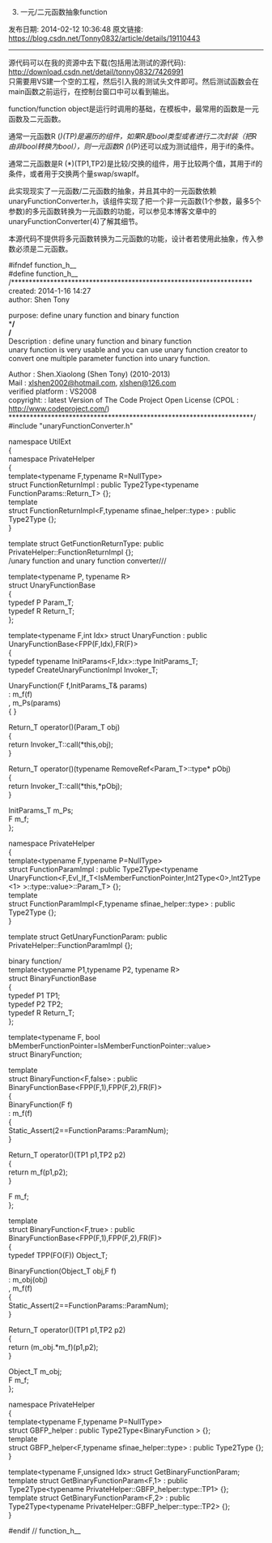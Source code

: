 3) 一元/二元函数抽象function 

发布日期: 2014-02-12 10:36:48
原文链接: https://blog.csdn.net/Tonny0832/article/details/19110443

---

源代码可以在我的资源中去下载(包括用法测试的源代码):  
http://download.csdn.net/detail/tonny0832/7426991  
只需要用VS建一个空的工程，然后引入我的测试头文件即可。然后测试函数会在main函数之前运行，在控制台窗口中可以看到输出。  


  


function/function object是运行时调用的基础，在模板中，最常用的函数是一元函数及二元函数。

通常一元函数R (*)(TP)是遍历的组件，如果R是bool类型或者进行二次封装（把R由非bool转换为bool），则一元函数R (*)(P)还可以成为测试组件，用于if的条件。

通常二元函数是R (*)(TP1,TP2)是比较/交换的组件，用于比较两个值，其用于if的条件，或者用于交换两个量swap/swapIf。

此实现现实了一元函数/二元函数的抽象，并且其中的一元函数依赖unaryFunctionConverter.h，该组件实现了把一个非一元函数(1个参数，最多5个参数)的多元函数转换为一元函数的功能，可以参见本博客文章中的unaryFunctionConverter(4)了解其细节。

  


本源代码不提供将多元函数转换为二元函数的功能，设计者若使用此抽象，传入参数必须是二元函数。

  


#ifndef function_h__  
#define function_h__  
/********************************************************************  
created: 2014-1-16 14:27  
author: Shen Tony  
  
purpose: define unary function and binary function  
*********************************************************************/  
/********************************************************************  
Description : define unary function and binary function  
unary function is very usable and you can use unary function creator to   
convert one multiple parameter function into unary function.  
  
  
Author : Shen.Xiaolong (Shen Tony) (2010-2013)  
Mail : xlshen2002@hotmail.com, xlshen@126.com  
verified platform : VS2008  
copyright: : latest Version of The Code Project Open License (CPOL : http://www.codeproject.com/)  
*********************************************************************/  
#include "unaryFunctionConverter.h"  
  
  
namespace UtilExt  
{  
namespace PrivateHelper  
{  
template<typename F,typename R=NullType>   
struct FunctionReturnImpl : public Type2Type<typename FunctionParams<F>::Return_T> {};  
template<typename F>   
struct FunctionReturnImpl<F,typename sfinae_helper<typename F::Return_T>::type> : public Type2Type<typename F::Return_T> {};  
}  
  
  
template<typename F> struct GetFunctionReturnType: public PrivateHelper::FunctionReturnImpl<F> {};  
/unary function and unary function converter///  
  
  
template<typename P, typename R>  
struct UnaryFunctionBase  
{  
typedef P Param_T;  
typedef R Return_T;  
};  
  
  
template<typename F,int Idx> struct UnaryFunction : public UnaryFunctionBase<FPP(F,Idx),FR(F)>   
{  
typedef typename InitParams<F,Idx>::type InitParams_T;  
typedef CreateUnaryFunctionImpl<F> Invoker_T;  
  
  
UnaryFunction(F f,InitParams_T& params)  
: m_f(f)  
, m_Ps(params)  
{ }  
  
  
Return_T operator()(Param_T obj)  
{   
return Invoker_T::call(*this,obj);  
}  
  
  
Return_T operator()(typename RemoveRef<Param_T>::type* pObj)  
{   
return Invoker_T::call(*this,*pObj);  
}  
  
InitParams_T m_Ps;  
F m_f;  
};  
  
  
namespace PrivateHelper  
{  
template<typename F,typename P=NullType>   
struct FunctionParamImpl : public Type2Type<typename UnaryFunction<F,Evl_If_T<IsMemberFunctionPointer<F>,Int2Type<0>,Int2Type<1> >::type::value>::Param_T> {};  
template<typename F>   
struct FunctionParamImpl<F,typename sfinae_helper<typename F::Param_T>::type> : public Type2Type<typename F::Param_T> {};  
}  
  
  
template<typename F> struct GetUnaryFunctionParam: public PrivateHelper::FunctionParamImpl<F> {};  
  
  
binary function/  
template<typename P1,typename P2, typename R>  
struct BinaryFunctionBase  
{  
typedef P1 TP1;  
typedef P2 TP2;  
typedef R Return_T;  
};  
  
  
template<typename F, bool bMemberFunctionPointer=IsMemberFunctionPointer<F>::value>   
struct BinaryFunction;  
  
  
template<typename F>  
struct BinaryFunction<F,false> : public BinaryFunctionBase<FPP(F,1),FPP(F,2),FR(F)>  
{   
BinaryFunction(F f)  
: m_f(f)  
{  
Static_Assert(2==FunctionParams<F>::ParamNum);  
}  
  
  
Return_T operator()(TP1 p1,TP2 p2)  
{   
return m_f(p1,p2);  
}  
  
  
F m_f;  
};  
  
  
template<typename F>  
struct BinaryFunction<F,true> : public BinaryFunctionBase<FPP(F,1),FPP(F,2),FR(F)>  
{   
typedef TPP(FO(F)) Object_T;  
  
  
BinaryFunction(Object_T obj,F f)  
: m_obj(obj)  
, m_f(f)  
{  
Static_Assert(2==FunctionParams<F>::ParamNum);  
}  
  
  
Return_T operator()(TP1 p1,TP2 p2)  
{   
return (m_obj.*m_f)(p1,p2);  
}  
  
  
Object_T m_obj;  
F m_f;  
};  
  
  
namespace PrivateHelper  
{  
template<typename F,typename P=NullType>   
struct GBFP_helper : public Type2Type<BinaryFunction<F> > {};  
template<typename F>   
struct GBFP_helper<F,typename sfinae_helper<typename F::TP1>::type> : public Type2Type<F> {};  
}  
  
  
template<typename F,unsigned Idx> struct GetBinaryFunctionParam;  
template<typename F> struct GetBinaryFunctionParam<F,1> : public Type2Type<typename PrivateHelper::GBFP_helper<F>::type::TP1> {};  
template<typename F> struct GetBinaryFunctionParam<F,2> : public Type2Type<typename PrivateHelper::GBFP_helper<F>::type::TP2> {};  
}  
  
  
#endif // function_h__  

